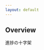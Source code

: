 ```yaml
---
layout: default
---
```


<link rel="shortcut icon" type="image/x-icon" href="/favicon.ico?">


## Overview

進捗の十字架
